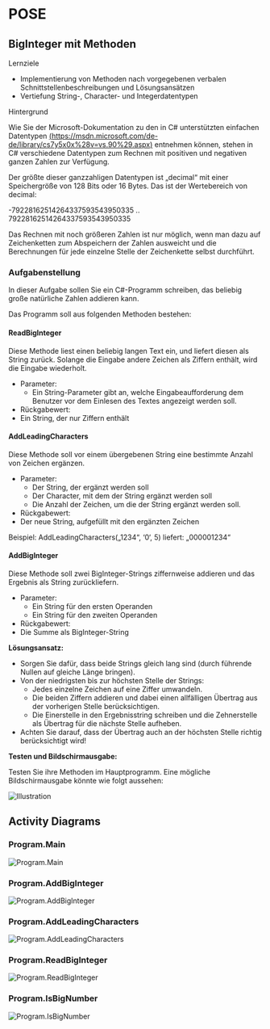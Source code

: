 # POSE

## BigInteger mit Methoden

Lernziele

- Implementierung von Methoden nach vorgegebenen verbalen Schnittstellenbeschreibungen und Lösungsansätzen
- Vertiefung String-, Character- und Integerdatentypen

Hintergrund

Wie  Sie  der  Microsoft-Dokumentation  zu  den  in  C#  unterstützten  einfachen  Datentypen [(https://msdn.microsoft.com/de-de/library/cs7y5x0x%28v=vs.90%29.aspx)](https://msdn.microsoft.com/de-de/library/cs7y5x0x%28v=vs.90%29.aspx)  entnehmen  können, stehen in C# verschiedene Datentypen zum Rechnen mit positiven und negativen ganzen Zahlen zur Verfügung.

Der größte dieser ganzzahligen Datentypen ist „decimal“ mit einer Speichergröße von 128 Bits oder 16 Bytes. Das ist der Wertebereich von decimal:

-79228162514264337593543950335 .. 79228162514264337593543950335

Das Rechnen mit noch größeren Zahlen ist nur möglich, wenn man dazu auf Zeichenketten zum Abspeichern der Zahlen ausweicht und die Berechnungen für jede einzelne Stelle der Zeichenkette selbst durchführt.

### Aufgabenstellung

In dieser Aufgabe sollen Sie ein C#-Programm schreiben, das beliebig große natürliche Zahlen addieren kann.

Das Programm soll aus folgenden Methoden bestehen:

#### ReadBigInteger

Diese Methode liest einen beliebig langen Text ein, und liefert diesen als String zurück. Solange die Eingabe andere Zeichen als Ziffern enthält, wird die Eingabe wiederholt.

- Parameter:
  - Ein String-Parameter gibt an, welche Eingabeaufforderung dem Benutzer vor dem Einlesen des Textes angezeigt werden soll.
- Rückgabewert:
- Ein String, der nur Ziffern enthält

#### AddLeadingCharacters

Diese Methode soll vor einem übergebenen String eine bestimmte Anzahl von Zeichen ergänzen.

- Parameter:
  - Der String, der ergänzt werden soll
  - Der Character, mit dem der String ergänzt werden soll
  - Die Anzahl der Zeichen, um die der String ergänzt werden soll.
- Rückgabewert:
- Der neue String, aufgefüllt mit den ergänzten Zeichen

Beispiel: AddLeadingCharacters(„1234“, ‘0‘,  5) liefert: „000001234“

#### AddBigInteger

Diese Methode soll zwei BigInteger-Strings ziffernweise addieren und das Ergebnis als String zurückliefern.

- Parameter:
  - Ein String für den ersten Operanden
  - Ein String für den zweiten Operanden
- Rückgabewert:
- Die Summe als BigInteger-String

**Lösungsansatz:**

- Sorgen Sie dafür, dass beide Strings gleich lang sind (durch führende Nullen auf gleiche Länge bringen).
- Von der niedrigsten bis zur höchsten Stelle der Strings:
  - Jedes einzelne Zeichen auf eine Ziffer umwandeln.
  - Die beiden Ziffern addieren  und dabei einen allfälligen Übertrag aus der vorherigen Stelle berücksichtigen.
  - Die Einerstelle in den Ergebnisstring schreiben und die Zehnerstelle als Übertrag für die nächste Stelle aufheben.
- Achten Sie darauf, dass der Übertrag auch an der höchsten Stelle richtig berücksichtigt wird!

**Testen und Bildschirmausgabe:**

Testen Sie ihre Methoden im Hauptprogramm. Eine mögliche Bildschirmausgabe könnte wie folgt aussehen:

![Illustration](Task.002.png)

## Activity Diagrams

### Program.Main

![Program.Main](http://www.plantuml.com/plantuml/proxy?cache=no&src=https://raw.githubusercontent.com/leoggehrer/2324-34_ABIF_ACIF_POSE/master/AddBigInteger.ConApp/diagrams/ac_Program_Main.puml)

### Program.AddBigInteger

![Program.AddBigInteger](http://www.plantuml.com/plantuml/proxy?cache=no&src=https://raw.githubusercontent.com/leoggehrer/2324-34_ABIF_ACIF_POSE/master/AddBigInteger.ConApp/diagrams/ac_Program_AddBigInteger.puml)

### Program.AddLeadingCharacters

![Program.AddLeadingCharacters](http://www.plantuml.com/plantuml/proxy?cache=no&src=https://raw.githubusercontent.com/leoggehrer/2324-34_ABIF_ACIF_POSE/master/AddBigInteger.ConApp/diagrams/ac_Program_AddLeadingCharacters.puml)

### Program.ReadBigInteger

![Program.ReadBigInteger](http://www.plantuml.com/plantuml/proxy?cache=no&src=https://raw.githubusercontent.com/leoggehrer/2324-34_ABIF_ACIF_POSE/master/AddBigInteger.ConApp/diagrams/ac_Program_ReadBigInteger.puml)

### Program.IsBigNumber

![Program.IsBigNumber](http://www.plantuml.com/plantuml/proxy?cache=no&src=https://raw.githubusercontent.com/leoggehrer/2324-34_ABIF_ACIF_POSE/master/AddBigInteger.ConApp/diagrams/ac_Program_IsBigNumber.puml)
